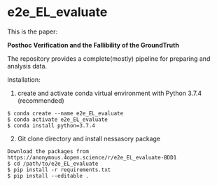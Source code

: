 # e2e_EL_evaluate
This is the paper:

**Posthoc Verification and the Fallibility of the GroundTruth**

The repository provides a complete(mostly) pipeline for preparing and analysis data.


Installation:

1) create and activate conda virtual environment with Python 3.7.4 (recommended)
```
$ conda create --name e2e_EL_evaluate
$ conda activate e2e_EL_evaluate
$ conda install python=3.7.4
```

2) Git clone directory and install nessasory package
```
Download the packages from  https://anonymous.4open.science/r/e2e_EL_evaluate-BDD1
$ cd /path/to/e2e_EL_evaluate
$ pip install -r requirements.txt 
$ pip install --editable . 
```
